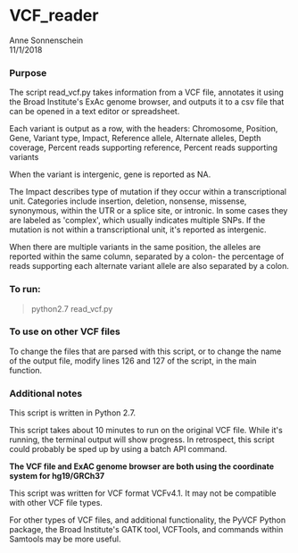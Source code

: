 # VCF_reader

Anne Sonnenschein  
11/1/2018

### Purpose
The script read_vcf.py takes information from a VCF file, annotates it using the Broad Institute's ExAc genome browser, and outputs it to a csv file that can be opened in a text editor or spreadsheet.

Each variant is output as a row, with the headers:
Chromosome, Position, Gene, Variant type, Impact, Reference allele, Alternate alleles, Depth coverage, Percent reads supporting reference, Percent reads supporting variants

When the variant is intergenic, gene is reported as NA.

The Impact describes type of mutation if they occur within a transcriptional unit. Categories include insertion, deletion, nonsense, missense, synonymous, within the UTR or a splice site, or intronic. In some cases they are labeled as 'complex', which usually indicates multiple SNPs. If the mutation is not within a transcriptional unit, it's reported as intergenic.

When there are multiple variants in the same position, the alleles are reported within the same column, separated by a colon- the percentage of reads supporting each alternate variant allele are also separated by a colon.

### To run:

>python2.7 read_vcf.py

### To use on other VCF files
To change the files that are parsed with this script, or to change the name of the output file, modify lines 126 and 127 of the script, in the main function.


### Additional notes

This script is written in Python 2.7.

This script takes about 10 minutes to run on the original VCF file. While it's running, the terminal output will show progress. In retrospect, this script could probably be sped up by using a batch API command.

**The VCF file and ExAC genome browser are both using the coordinate system for hg19/GRCh37** 

This script was written for VCF format VCFv4.1. It may not be compatible with other VCF file types. 

For other types of VCF files, and additional functionality, the PyVCF Python package, the Broad Institute's GATK tool, VCFTools, and commands within Samtools may be more useful.